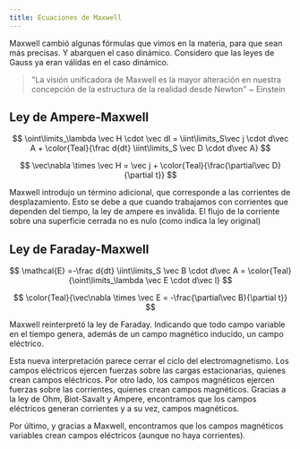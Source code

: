 ```yaml
---
title: Ecuaciones de Maxwell
---
```


Maxwell cambió algunas fórmulas que vimos en la materia, para que sean más precisas. Y abarquen el caso dinámico. Considero que las leyes de Gauss ya eran válidas en el caso dinámico.

> "La visión unificadora de Maxwell es la mayor alteración en nuestra concepción de la estructura de la realidad desde Newton" ~ Einstein

## Ley de Ampere-Maxwell

$$
\oint\limits_\lambda \vec H \cdot \vec dl = \iint\limits_S\vec j \cdot d\vec A + \color{Teal}{\frac d{dt} \iint\limits_S \vec D \cdot d\vec A}
$$

$$
\vec\nabla \times \vec H = \vec j + \color{Teal}{\frac{\partial\vec D}{\partial t}}
$$

Maxwell introdujo un término adicional, que corresponde a las corrientes de desplazamiento. Esto se debe a que cuando trabajamos con corrientes que dependen del tiempo, la ley de ampere es inválida. El flujo de la corriente sobre una superficie cerrada no es nulo (como indica la ley original)

## Ley de Faraday-Maxwell

$$
\mathcal{E} =-\frac d{dt} \iint\limits_S \vec B \cdot d\vec A = \color{Teal}{\oint\limits_\lambda \vec E \cdot d\vec l}
$$

$$
\color{Teal}{\vec\nabla \times \vec E =  -\frac{\partial\vec B}{\partial t}}
$$

Maxwell reinterpretó la ley de Faraday. Indicando que todo campo variable en el tiempo genera, además de un campo magnético inducido, un campo eléctrico.

Esta nueva interpretación parece cerrar el ciclo del electromagnetismo. Los campos eléctricos ejercen fuerzas sobre las cargas estacionarias, quienes crean campos eléctricos. Por otro lado, los campos magnéticos ejercen fuerzas sobre las corrientes, quienes crean campos magnéticos. Gracias a la ley de Ohm, Biot-Savalt y Ampere, encontramos que los campos eléctricos generan corrientes y a su vez, campos magnéticos.

Por último, y gracias a Maxwell, encontramos que los campos magnéticos variables crean campos eléctricos (aunque no haya corrientes).
